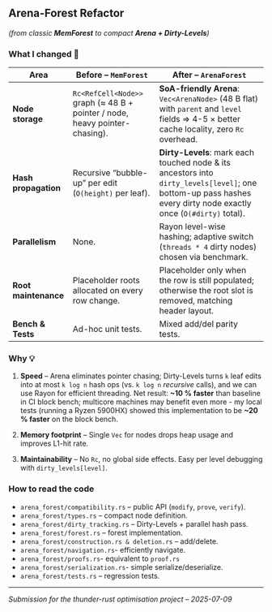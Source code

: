 ## Arena-Forest Refactor

*(from classic **MemForest** to compact **Arena + Dirty-Levels**)*

### What I changed 🔧

| Area                 | Before – `MemForest`                                                        | After – `ArenaForest`                                                                                                                                             |
| -------------------- | --------------------------------------------------------------------------- | ----------------------------------------------------------------------------------------------------------------------------------------------------------------- |
| **Node storage**     | `Rc<RefCell<Node>>` graph (≈ 48 B + pointer / node, heavy pointer-chasing). | **SoA-friendly Arena**: `Vec<ArenaNode>` (48 B flat) with `parent` and `level` fields ⇒ 4-5 × better cache locality, zero `Rc` overhead.                          |
| **Hash propagation** | Recursive “bubble-up” per edit (`O(height)` per leaf).                      | **Dirty-Levels**: mark each touched node & its ancestors into `dirty_levels[level]`; one bottom-up pass hashes every dirty node exactly once (`O(#dirty)` total). |
| **Parallelism**      | None.                                                                       | Rayon level-wise hashing; adaptive switch (`threads * 4` dirty nodes) chosen via benchmark.                                                                       |
| **Root maintenance** | Placeholder roots allocated on every row change.                            | Placeholder only when the row is still populated; otherwise the root slot is removed, matching header layout.                                                     |
| **Bench & Tests**    | Ad-hoc unit tests.                                                          | Mixed add/del parity tests.                                                       |

### Why 💡

1. **Speed** – Arena eliminates pointer chasing; Dirty-Levels turns `k` leaf edits into at most `k log n` hash ops (vs. `k log n` *recursive* calls), and we can use Rayon for efficient threading. Net result: **\~10 % faster** than baseline in CI block bench; multicore machines may benefit even more - my local tests (running a Ryzen 5900HX) showed this implementation to be **~20 % faster** on the block bench.

3. **Memory footprint** – Single `Vec` for nodes drops heap usage and improves L1-hit rate.

4. **Maintainability** – No `Rc`, no global side effects.  Easy per level debugging with `dirty_levels[level]`.

### How to read the code

* `arena_forest/compatibility.rs`   – public API (`modify`, `prove`, `verify`).
* `arena_forest/types.rs` – compact node definition.
* `arena_forest/dirty_tracking.rs`     – Dirty-Levels + parallel hash pass.
* `arena_forest/forest.rs`            – forest implementation.
* `arena_forest/construction.rs & deletion.rs`            – add/delete.
* `arena_forest/navigation.rs`- efficiently navigate.
* `arena_forest/proofs.rs`- equivalent to `proof.rs`
* `arena_forest/serialization.rs`- simple serialize/deserialize.
* `arena_forest/tests.rs`            – regression tests.

---

*Submission for the thunder-rust optimisation project – 2025-07-09*
